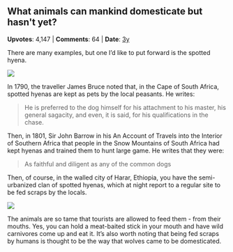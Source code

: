 ## What animals can mankind domesticate but hasn't yet?
    
**Upvotes**: 4,147 | **Comments**: 64 | **Date**: [3y](https://www.quora.com/What-animals-can-mankind-domesticate-but-hasnt-yet/answer/Gary-Meaney)

There are many examples, but one I’d like to put forward is the spotted hyena.

![](https://qph.fs.quoracdn.net/main-qimg-cc96aa1dc5440a4e37d2cff2f0d98855-lq)

In 1790, the traveller James Bruce noted that, in the Cape of South Africa, spotted hyenas are kept as pets by the local peasants. He writes:

> He is preferred to the dog himself for his attachment to his master, his general sagacity, and even, it is said, for his qualifications in the chase.

Then, in 1801, Sir John Barrow in his An Account of Travels into the Interior of Southern Africa that people in the Snow Mountains of South Africa had kept hyenas and trained them to hunt large game. He writes that they were:

> As faithful and diligent as any of the common dogs

Then, of course, in the walled city of Harar, Ethiopia, you have the semi-urbanized clan of spotted hyenas, which at night report to a regular site to be fed scraps by the locals.

![](https://qph.fs.quoracdn.net/main-qimg-2d27d7f7e7b1916abc74cc87777074a9-lq)

The animals are so tame that tourists are allowed to feed them - from their mouths. Yes, you can hold a meat-baited stick in your mouth and have wild carnivores come up and eat it. It’s also worth noting that being fed scraps by humans is thought to be the way that wolves came to be domesticated.

